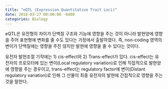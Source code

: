 ```yaml
---
title: "eQTL (Expression Quantitative Trait Loci)"
date: 2018-03-27 00:00:00 -0400
categories: Biology
---
```


eQTL은 유전형의 차이가 단백질 구조와 기능에 영향을 주는 것이 아니라 발현양에 영향을 주어 표현형에 변화를 줄 수도 있다는 가정에서 출발하였다. 즉, non-coding 영역의 변이가 단백질에는 영향을 주진 않지만 발현에 영향을 줄 수 있다는 것이다.
  
유전자 발현조절 기작에는 1) cis-effect와 2) Trans-effect가 있다. cis-effect는 유전자의 프로모터에 있는 변이(Local regulatory variation)로 인해 직접적으로 발현양에 영향을 주는 경우이고, trans-effect는 regulatory factor에 변이(Distant regulatory variation)로 인해 그 산물이 최종 유전자의 발현에 간접적으로 영향을 주는 것을 말한다.
